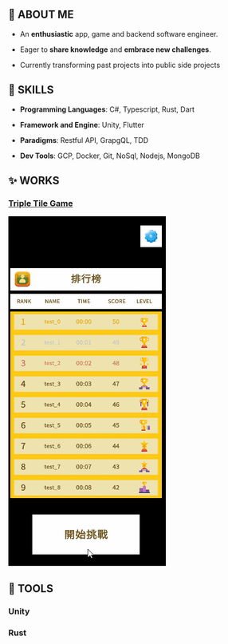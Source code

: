 ## 🌠 ABOUT ME

- An <b>enthusiastic</b> app, game and backend software engineer.

- Eager to <b>share knowledge</b> and <b>embrace new challenges</b>.

- Currently transforming past projects into public side projects

## 💪 SKILLS

- <b>Programming Languages</b>: C#, Typescript, Rust, Dart

- <b>Framework and Engine</b>: Unity, Flutter

- <b>Paradigms</b>: Restful API, GrapgQL, TDD

- <b>Dev Tools</b>: GCP, Docker, Git, NoSql, Nodejs, MongoDB

## ✨ WORKS

### <a href="https://github.com/cowbear6598/SheepExample" target="_blank"> Triple Tile Game </a>

<img src="https://github.com/cowbear6598/SheepExample/blob/master/Gameplay.gif">

## 🔧 TOOLS

### Unity

### Rust
